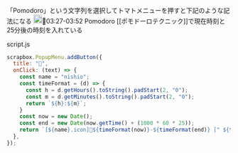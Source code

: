 
「Pomodoro」という文字列を選択してトマトメニューを押すと下記のような記法になる
<img src='https://scrapbox.io/api/pages/nishio/nishio/icon' alt='nishio.icon' height="19.5"/>🍅03:27-03:52 Pomodoro
[[ポモドーロテクニック]]で現在時刻と25分後の時刻を入れている

script.js

```javascript
scrapbox.PopupMenu.addButton({
  title: "🍅",
  onClick: (text) => {
    const name = "nishio";
    const timeFormat = (d) => {
      const h = d.getHours().toString().padStart(2, "0");
      const m = d.getMinutes().toString().padStart(2, "0");
      return `${h}:${m}`;
    }
    const now = new Date();
    const end = new Date(now.getTime() + (1000 * 60 * 25));
    return `[${name}.icon]🍅${timeFormat(now)}-${timeFormat(end)} [" ${text}]`;
  },
});
```


